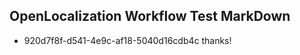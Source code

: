 ## OpenLocalization Workflow Test MarkDown
* 920d7f8f-d541-4e9c-af18-5040d16cdb4c 
thanks!<!--HONumber=Mar16_HO3-->
